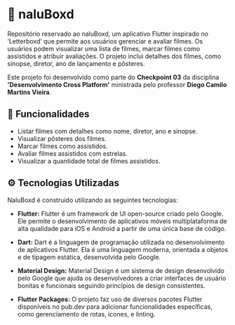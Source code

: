 # 🎥 naluBoxd

Repositório reservado ao naluBoxd, um aplicativo Flutter inspirado no ‘Letterboxd’ que permite aos usuários gerenciar e avaliar filmes. Os usuários podem visualizar uma lista de filmes, marcar filmes como assistidos e atribuir avaliações. O projeto inclui detalhes dos filmes, como sinopse, diretor, ano de lançamento e pôsteres.

Este projeto foi desenvolvido como parte do **Checkpoint 03** da disciplina **'Desenvolvimento Cross Platform'** ministrada pelo professor **Diego Camilo Martins Vieira**.

## 📲 Funcionalidades

- Listar filmes com detalhes como nome, diretor, ano e sinopse.
- Visualizar pôsteres dos filmes.
- Marcar filmes como assistidos.
- Avaliar filmes assistidos com estrelas.
- Visualizar a quantidade total de filmes assistidos.

## ⚙️ Tecnologias Utilizadas

NaluBoxd é construído utilizando as seguintes tecnologias:

- **Flutter:** Flutter é um framework de UI open-source criado pelo Google. Ele permite o desenvolvimento de aplicativos móveis multiplataforma de alta qualidade para iOS e Android a partir de uma única base de código.

- **Dart:** Dart é a linguagem de programação utilizada no desenvolvimento de aplicativos Flutter. Ela é uma linguagem moderna, orientada a objetos e de tipagem estática, desenvolvida pelo Google.

- **Material Design:** Material Design é um sistema de design desenvolvido pelo Google que ajuda os desenvolvedores a criar interfaces de usuário bonitas e funcionais seguindo princípios de design consistentes.

- **Flutter Packages:** O projeto faz uso de diversos pacotes Flutter disponíveis no pub.dev para adicionar funcionalidades específicas, como gerenciamento de rotas, ícones, e linting.

